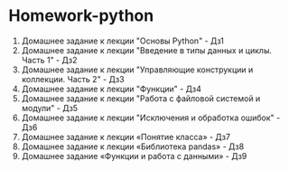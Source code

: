 # Homework-python
1. Домашнее задание к лекции "Основы Python" - Дз1
2. Домашнее задание к лекции "Введение в типы данных и циклы. Часть 1" - Дз2
3. Домашнее задание к лекции "Управляющие конструкции и коллекции. Часть 2" - Дз3
4. Домашнее задание к лекции "Функции" - Дз4
5. Домашнее задание к лекции "Работа с файловой системой и модули" - Дз5
6. Домашнее задание к лекции "Исключения и обработка ошибок" - Дз6
7. Домашнее задание к лекции «Понятие класса» - Дз7
8. Домашнее задание к лекции «Библиотека pandas» - Дз8
9. Домашнее задание «Функции и работа с данными» - Дз9
